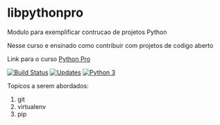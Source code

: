 # libpythonpro
Modulo para exemplificar contrucao de projetos Python

Nesse curso e ensinado como contribuir com projetos de codigo aberto

Link para o curso [Python Pro](https://www.python.pro.br)

[![Build Status](https://www.travis-ci.com/Python-Sao-Paulo/libpythonpro.svg?branch=main)](https://www.travis-ci.com/Python-Sao-Paulo/libpythonpro)
[![Updates](https://pyup.io/repos/github/ranie2019/libpythonpro/shield.svg)](https://pyup.io/repos/github/ranie2019/libpythonpro/)
[![Python 3](https://pyup.io/repos/github/ranie2019/libpythonpro/python-3-shield.svg)](https://pyup.io/repos/github/ranie2019/libpythonpro/)


Topícos a serem abordados:

1. git
2. virtualenv
3. pip